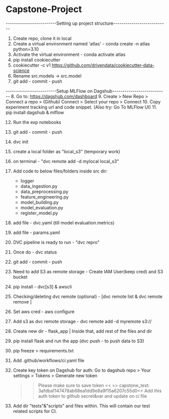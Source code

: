 # Capstone-Project
-------------------------Setting up project structure---------------------------

1. Create repo, clone it in local
2. Create a virtual environment named 'atlas' - conda create -n atlas python=3.10
3. Activate the virtual environment - conda activate atlas
4. pip install cookiecutter
5. cookiecutter -c v1 https://github.com/drivendata/cookiecutter-data-science
6. Rename src.models -> src.model
7. git add - commit - push

-------------------------Setup MLFlow on Dagshub---------------------------
8. Go to: https://dagshub.com/dashboard
9. Create > New Repo > Connect a repo > (Github) Connect > Select your repo > Connect
10. Copy experiment tracking url and code snippet. (Also try: Go To MLFlow UI)
11. pip install dagshub & mlflow

12. Run the exp notebooks
13. git add - commit - push

14. dvc init
15. create a local folder as "local_s3" (temporary work)
16. on terminal - "dvc remote add -d mylocal local_s3"


17. Add code to below files/folders inside src dir:
    - logger
    - data_ingestion.py
    - data_preprocessing.py
    - feature_engineering.py
    - model_building.py
    - model_evaluation.py
    - register_model.py
18. add file - dvc.yaml (till model evaluation.metrics)
19. add file - params.yaml
20. DVC pipeline is ready to run - "dvc repro"
21. Once do - dvc status
22. git add - commit - push

23. Need to add S3 as remote storage - Create IAM User(keep cred) and S3 bucket
24. pip install - dvc[s3] & awscli
25. Checking/deleting dvc remote (optional) - [dvc remote list & dvc remote remove <name>] 
26. Set aws cred - aws configure
27. Add s3 as dvc remote storage - dvc remote add -d myremote s3://<bucket-name>


28. Create new dir - flask_app | Inside that, add rest of the files and dir
29. pip install flask and run the app (dvc push - to push data to S3)

30. pip freeze > requirements.txt
31. Add .github/workflows/ci.yaml file

32. Create key token on Dagshub for auth: Go to dagshub repo > Your settings > Tokens > Generate new token
    >> Please make sure to save token << >> capstone_test: 3afdba1147478ab68ea1dd9e8a9f15a6207c55d0<<
    >> Add this auth token to github secret&var and update on ci file


31. Add dir "tests"&"scripts" and files within. This will contain our test related scripts for CI.